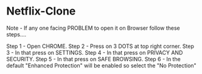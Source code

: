 # Netflix-Clone
Note - If any one facing PROBLEM to open it on Browser follow these steps....

Step 1 - Open CHROME.
Step 2 - Press on 3 DOTS at top right corner.
Step 3 - In that press on SETTINGS.
Step 4 - In that press on PRIVACY AND SECURITY.
Step 5 - In that press on SAFE BROWSING.
Step 6 - In the default "Enhanced Protection" will be enabled so select the "No Protection"
